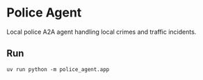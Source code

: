 # Police Agent

Local police A2A agent handling local crimes and traffic incidents.

## Run
```
uv run python -m police_agent.app
```
